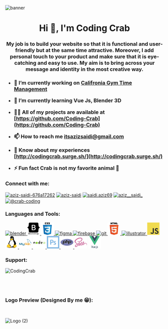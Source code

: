 ![banner](https://user-images.githubusercontent.com/121975087/226177547-ece2e786-742d-46c0-94d9-994b37fce936.png)

<h1 align="center">Hi 👋, I'm Coding Crab</h1>
<h3 align="center">My job is to build your website so that it is functional and user-friendly but at the same time attractive. Moreover, I add personal touch to your product and make sure that it is eye-catching and easy to use. My aim is to bring across your message and identity in the most creative way.<h3>

- 🔭 I’m currently working on [Califronia Gym Time Management](https://github.com/Coding-Crab/CaliforniaGym-Time-Management)

- 🌱 I’m currently learning **Vue Js, Blender 3D**

- 👨‍💻 All of my projects are available at [https://github.com/Coding-Crab](https://github.com/Coding-Crab)

- 📫 How to reach me **itsazizsaidi@gmail.com**

- 📄 Know about my experiences [http://codingcrab.surge.sh/](http://codingcrab.surge.sh/)

- ⚡ Fun fact **Crab is not my favorite animal 🙂**

<h3 align="left">Connect with me:</h3>
<p align="left">
<a href="https://linkedin.com/in/aziz-saidi-676a17262" target="blank"><img align="center" src="https://raw.githubusercontent.com/rahuldkjain/github-profile-readme-generator/master/src/images/icons/Social/linked-in-alt.svg" alt="aziz-saidi-676a17262" height="30" width="40" /></a>
<a href="https://stackoverflow.com/users/aziz-saidi" target="blank"><img align="center" src="https://raw.githubusercontent.com/rahuldkjain/github-profile-readme-generator/master/src/images/icons/Social/stack-overflow.svg" alt="aziz-saidi" height="30" width="40" /></a>
<a href="https://fb.com/saidi.aziz69" target="blank"><img align="center" src="https://raw.githubusercontent.com/rahuldkjain/github-profile-readme-generator/master/src/images/icons/Social/facebook.svg" alt="saidi.aziz69" height="30" width="40" /></a>
<a href="https://instagram.com/aziz__saidi_" target="blank"><img align="center" src="https://raw.githubusercontent.com/rahuldkjain/github-profile-readme-generator/master/src/images/icons/Social/instagram.svg" alt="aziz__saidi_" height="30" width="40" /></a>
<a href="https://www.youtube.com/c/@crab-coding" target="blank"><img align="center" src="https://raw.githubusercontent.com/rahuldkjain/github-profile-readme-generator/master/src/images/icons/Social/youtube.svg" alt="@crab-coding" height="30" width="40" /></a>
</p>

<h3 align="left">Languages and Tools:</h3>
<p align="left"> <a href="https://www.blender.org/" target="_blank" rel="noreferrer"> <img src="https://download.blender.org/branding/community/blender_community_badge_white.svg" alt="blender" width="40" height="40"/> </a> <a href="https://getbootstrap.com" target="_blank" rel="noreferrer"> <img src="https://raw.githubusercontent.com/devicons/devicon/master/icons/bootstrap/bootstrap-plain-wordmark.svg" alt="bootstrap" width="40" height="40"/> </a> <a href="https://www.w3schools.com/css/" target="_blank" rel="noreferrer"> <img src="https://raw.githubusercontent.com/devicons/devicon/master/icons/css3/css3-original-wordmark.svg" alt="css3" width="40" height="40"/> </a> <a href="https://www.figma.com/" target="_blank" rel="noreferrer"> <img src="https://www.vectorlogo.zone/logos/figma/figma-icon.svg" alt="figma" width="40" height="40"/> </a> <a href="https://firebase.google.com/" target="_blank" rel="noreferrer"> <img src="https://www.vectorlogo.zone/logos/firebase/firebase-icon.svg" alt="firebase" width="40" height="40"/> </a> <a href="https://git-scm.com/" target="_blank" rel="noreferrer"> <img src="https://www.vectorlogo.zone/logos/git-scm/git-scm-icon.svg" alt="git" width="40" height="40"/> </a> <a href="https://www.w3.org/html/" target="_blank" rel="noreferrer"> <img src="https://raw.githubusercontent.com/devicons/devicon/master/icons/html5/html5-original-wordmark.svg" alt="html5" width="40" height="40"/> </a> <a href="https://www.adobe.com/in/products/illustrator.html" target="_blank" rel="noreferrer"> <img src="https://www.vectorlogo.zone/logos/adobe_illustrator/adobe_illustrator-icon.svg" alt="illustrator" width="40" height="40"/> </a> <a href="https://developer.mozilla.org/en-US/docs/Web/JavaScript" target="_blank" rel="noreferrer"> <img src="https://raw.githubusercontent.com/devicons/devicon/master/icons/javascript/javascript-original.svg" alt="javascript" width="40" height="40"/> </a> <a href="https://www.linux.org/" target="_blank" rel="noreferrer"> <img src="https://raw.githubusercontent.com/devicons/devicon/master/icons/linux/linux-original.svg" alt="linux" width="40" height="40"/> </a> <a href="https://www.mysql.com/" target="_blank" rel="noreferrer"> <img src="https://raw.githubusercontent.com/devicons/devicon/master/icons/mysql/mysql-original-wordmark.svg" alt="mysql" width="40" height="40"/> </a> <a href="https://nodejs.org" target="_blank" rel="noreferrer"> <img src="https://raw.githubusercontent.com/devicons/devicon/master/icons/nodejs/nodejs-original-wordmark.svg" alt="nodejs" width="40" height="40"/> </a> <a href="https://www.photoshop.com/en" target="_blank" rel="noreferrer"> <img src="https://raw.githubusercontent.com/devicons/devicon/master/icons/photoshop/photoshop-line.svg" alt="photoshop" width="40" height="40"/> </a> <a href="https://www.php.net" target="_blank" rel="noreferrer"> <img src="https://raw.githubusercontent.com/devicons/devicon/master/icons/php/php-original.svg" alt="php" width="40" height="40"/> </a> <img src="https://raw.githubusercontent.com/devicons/devicon/master/icons/sass/sass-original.svg" alt="sass" width="40" height="40"/> </a> <a href="https://vuejs.org/" target="_blank" rel="noreferrer"> <img src="https://raw.githubusercontent.com/devicons/devicon/master/icons/vuejs/vuejs-original-wordmark.svg" alt="vuejs" width="40" height="40"/> </a> </p>

<h3 align="left">Support:</h3>
<p><a href="https://www.buymeacoffee.com/CodingCrab"> <img align="left" src="https://cdn.buymeacoffee.com/buttons/v2/default-yellow.png" height="50" width="210" alt="CodingCrab" /></a></p><br><br>
<br>

<br>
<h3 align="left">Logo Preview (Designed By me 😁):</h3>
<br>
 
![Logo (2)](https://user-images.githubusercontent.com/121975087/226177202-9b661952-e046-437e-a842-0170cec1515e.png)


